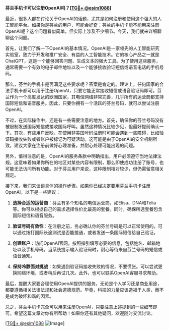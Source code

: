 **芬兰手机卡可以注册OpenAI吗？[[TG💪+ @esim1088](https://t.me/s/esim1088)]**

最近，很多人都在讨论关于OpenAI的话题，尤其是如何注册和使用这个强大的人工智能平台。如果你是芬兰的用户，可能会好奇：芬兰的手机卡能不能用来注册OpenAI呢？这个问题看似简单，但实际上涉及不少细节。今天，我们就来详细聊聊这个问题。

首先，让我们了解一下OpenAI的基本情况。OpenAI是一家领先的人工智能研究实验室，致力于开发和推广安全、有益的人工智能技术。它的核心产品之一就是ChatGPT，这是一个能够回答问题、生成文本的强大工具。为了使用这些服务，通常需要一个有效的电子邮件地址以及一个能够接收验证短信或语音电话的手机号码。

那么，芬兰的手机卡是否满足这些要求呢？答案是肯定的。理论上，任何国家的合法手机卡都可以用于注册OpenAI，只要它能正常接收短信或语音验证码即可。芬兰作为一个高度发达的欧洲国家，其电信网络非常完善，几乎所有的运营商都支持国际短信和语音服务。因此，只要你拥有一个活跃的芬兰号码，就可以尝试注册OpenAI。

不过，在实际操作中，还是有一些需要注意的地方。首先，确保你的芬兰号码没有被限制发送国际短信或接收国际呼叫。虽然这种情况比较少见，但最好提前确认一下。其次，有些用户反映，在使用非美国号码注册时可能会遇到一些障碍，比如验证码接收失败或者账户被标记为可疑活动。这可能是由于OpenAI的安全机制所致，建议大家在注册前做好心理准备，并耐心处理可能出现的问题。

另外，值得注意的是，OpenAI的服务条款中明确指出，用户必须遵守当地法律法规。这意味着如果你所在的地区对某些内容有限制，那么即使成功注册了账号，也可能无法访问所有功能。对于芬兰用户来说，这种限制相对较少，但仍需留意相关规定。

接下来，我们来谈谈具体的操作步骤。如果你已经决定要用芬兰手机卡注册OpenAI，以下是一些建议：

1. **选择合适的运营商**：芬兰有多个知名的电信运营商，如Elisa、DNA和Telia等。你可以根据自己的需求选择性价比最高的套餐。同时，确保所选套餐包含国际短信和语音服务。

2. **验证号码有效性**：在注册之前，务必确认你的芬兰号码是可以正常使用的。可以通过拨打国际长途测试是否能接通，或者发送一条国际短信给自己验证。

3. **创建账户**：访问OpenAI官网，按照指引填写必要的信息，包括姓名、邮箱地址以及手机号码。当系统提示输入验证码时，耐心等待来自芬兰号码的短信或语音通知。

4. **保持冷静面对挑战**：如果遇到验证码接收失败的情况，不要慌张。可以尝试更换网络环境，或者稍后再试几次。此外，也可以联系OpenAI客服寻求帮助。

最后，提醒大家要合理使用OpenAI提供的服务。无论是个人学习还是商业用途，都要遵循相关法律法规和社会道德规范。毕竟，科技的力量应该造福于人类，而不是成为破坏和谐的因素。

总之，芬兰手机卡完全可以用来注册OpenAI，只要注意上述提到的一些细节即可。希望这篇文章对你有所帮助！如果你还有其他疑问，欢迎随时交流讨论。

[[TG💪+ @esim1088](https://t.me/s/esim1088) ![Image](https://i.postimg.cc/4NQfJmqS/Snipaste-2025-05-13-00-14-12.png)]